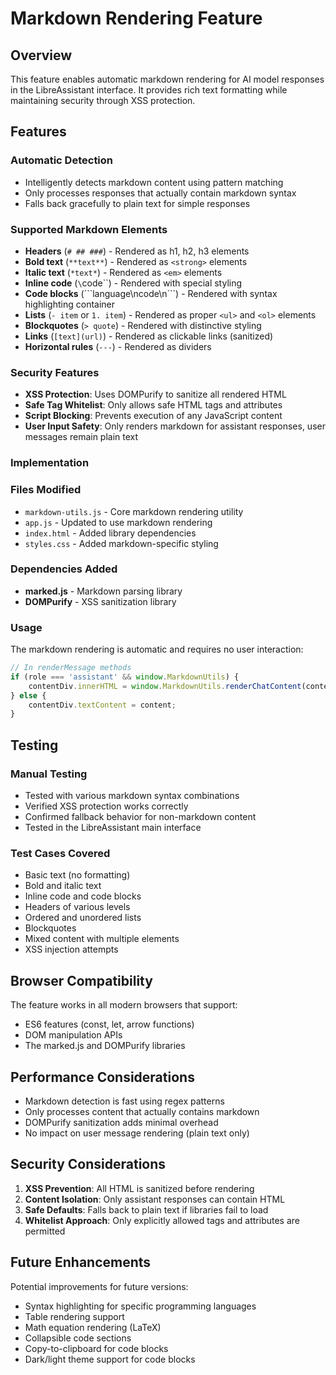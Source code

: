 # Markdown Rendering Feature

## Overview

This feature enables automatic markdown rendering for AI model responses in the LibreAssistant interface. It provides rich text formatting while maintaining security through XSS protection.

## Features

### Automatic Detection
- Intelligently detects markdown content using pattern matching
- Only processes responses that actually contain markdown syntax
- Falls back gracefully to plain text for simple responses

### Supported Markdown Elements
- **Headers** (`# ## ###`) - Rendered as h1, h2, h3 elements
- **Bold text** (`**text**`) - Rendered as `<strong>` elements
- **Italic text** (`*text*`) - Rendered as `<em>` elements
- **Inline code** (`\`code\``) - Rendered with special styling
- **Code blocks** (\`\`\`language\ncode\n\`\`\`) - Rendered with syntax highlighting container
- **Lists** (`- item` or `1. item`) - Rendered as proper `<ul>` and `<ol>` elements
- **Blockquotes** (`> quote`) - Rendered with distinctive styling
- **Links** (`[text](url)`) - Rendered as clickable links (sanitized)
- **Horizontal rules** (`---`) - Rendered as dividers

### Security Features
- **XSS Protection**: Uses DOMPurify to sanitize all rendered HTML
- **Safe Tag Whitelist**: Only allows safe HTML tags and attributes
- **Script Blocking**: Prevents execution of any JavaScript content
- **User Input Safety**: Only renders markdown for assistant responses, user messages remain plain text

### Implementation

### Files Modified
- `markdown-utils.js` - Core markdown rendering utility
- `app.js` - Updated to use markdown rendering
- `index.html` - Added library dependencies
- `styles.css` - Added markdown-specific styling

### Dependencies Added
- **marked.js** - Markdown parsing library
- **DOMPurify** - XSS sanitization library

### Usage

The markdown rendering is automatic and requires no user interaction:

```javascript
// In renderMessage methods
if (role === 'assistant' && window.MarkdownUtils) {
    contentDiv.innerHTML = window.MarkdownUtils.renderChatContent(content);
} else {
    contentDiv.textContent = content;
}
```

## Testing

### Manual Testing
- Tested with various markdown syntax combinations
- Verified XSS protection works correctly
- Confirmed fallback behavior for non-markdown content
- Tested in the LibreAssistant main interface

### Test Cases Covered
- Basic text (no formatting)
- Bold and italic text
- Inline code and code blocks
- Headers of various levels
- Ordered and unordered lists
- Blockquotes
- Mixed content with multiple elements
- XSS injection attempts

## Browser Compatibility

The feature works in all modern browsers that support:
- ES6 features (const, let, arrow functions)
- DOM manipulation APIs
- The marked.js and DOMPurify libraries

## Performance Considerations

- Markdown detection is fast using regex patterns
- Only processes content that actually contains markdown
- DOMPurify sanitization adds minimal overhead
- No impact on user message rendering (plain text only)

## Security Considerations

1. **XSS Prevention**: All HTML is sanitized before rendering
2. **Content Isolation**: Only assistant responses can contain HTML
3. **Safe Defaults**: Falls back to plain text if libraries fail to load
4. **Whitelist Approach**: Only explicitly allowed tags and attributes are permitted

## Future Enhancements

Potential improvements for future versions:
- Syntax highlighting for specific programming languages
- Table rendering support
- Math equation rendering (LaTeX)
- Collapsible code sections
- Copy-to-clipboard for code blocks
- Dark/light theme support for code blocks